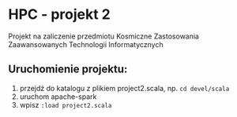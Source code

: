 # HPC - projekt 2
Projekt na zaliczenie przedmiotu Kosmiczne Zastosowania Zaawansowanych Technologii Informatycznych

## Uruchomienie projektu:

1. przejdź do katalogu z plikiem project2.scala, np. `cd devel/scala`
1. uruchom apache-spark
1. wpisz `:load project2.scala`

